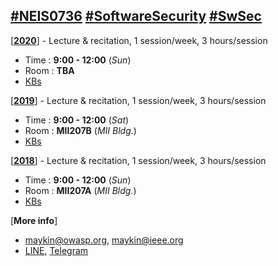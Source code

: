 ## [#NEIS0736](https://www.google.com/search?q=NEIS0736) [#SoftwareSecurity](https://www.google.com/search?q=Software+Security) [#SwSec](https://www.google.com/search?q=SwSec)

[[**2020**](2020)] - Lecture & recitation, 1 session/week, 3 hours/session
* Time : **9:00 - 12:00** (*Sun*)
* Room : **TBA**
* [KBs](https://gitlab.com/NEIS0736/2020/wikis/README)

[[**2019**](2019)] - Lecture & recitation, 1 session/week, 3 hours/session
* Time : **9:00 - 12:00** (*Sat*)
* Room : **MII207B** (*MII Bldg.*)
* [KBs](https://gitlab.com/NEIS0736/2019/wikis/README)

[[**2018**](http://msit.mut.ac.th/neis0736)] - Lecture & recitation, 1 session/week, 3 hours/session
* Time : **9:00 - 12:00** (*Sun*)
* Room : **MII207A** (*MII Bldg.*)
* [KBs](http://msit.mut.ac.th/neis0736)

[**More info**] 
* [maykin@owasp.org](mailto:maykin@owasp.org), [maykin@ieee.org](mailto:maykin@ieee.org)
* [LINE](https://line.me/R/ti/p/@maykin), [Telegram](https://t.me/maeklong)